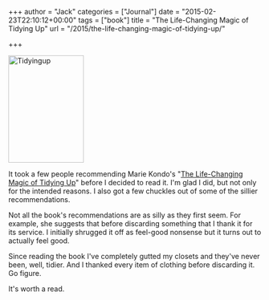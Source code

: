 +++
author = "Jack"
categories = ["Journal"]
date = "2015-02-23T22:10:12+00:00"
tags = ["book"]
title = "The Life-Changing Magic of Tidying Up"
url = "/2015/the-life-changing-magic-of-tidying-up/"

+++

<img class=" alignleft" title="tidyingup.jpg" src="/img/2015/02/tidyingup.jpg" alt="Tidyingup" width="150" height="214" border="0" />

It took a few people recommending Marie Kondo's "[The Life-Changing Magic of Tidying Up][1]" before I decided to read it. I'm glad I did, but not only for the intended reasons. I also got a few chuckles out of some of the sillier recommendations.

Not all the book's recommendations are as silly as they first seem. For example, she suggests that before discarding something that I thank it for its service. I initially shrugged it off as feel-good nonsense but it turns out to actually feel good.

Since reading the book I've completely gutted my closets and they've never been, well, tidier. And I thanked every item of clothing before discarding it. Go figure.

It's worth a read.

 [1]: http://www.amazon.com/gp/product/1607747308/tag=jackbaty-20